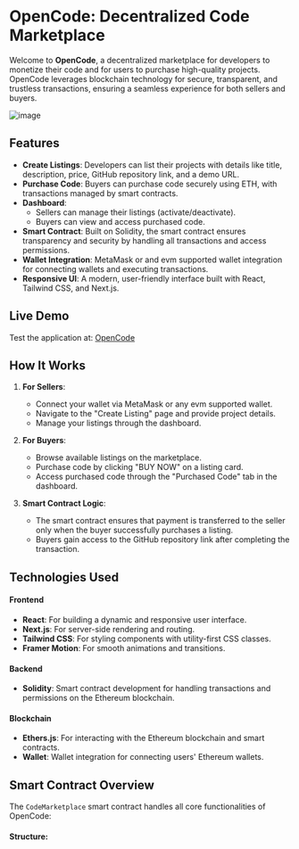 # OpenCode: Decentralized Code Marketplace

Welcome to **OpenCode**, a decentralized marketplace for developers to monetize their code and for users to purchase high-quality projects. OpenCode leverages blockchain technology for secure, transparent, and trustless transactions, ensuring a seamless experience for both sellers and buyers.

![image](https://github.com/user-attachments/assets/291fc531-4253-4f4f-b56a-d37bcf5e05fd)


## Features

- **Create Listings**: Developers can list their projects with details like title, description, price, GitHub repository link, and a demo URL.
- **Purchase Code**: Buyers can purchase code securely using ETH, with transactions managed by smart contracts.
- **Dashboard**:
  - Sellers can manage their listings (activate/deactivate).
  - Buyers can view and access purchased code.
- **Smart Contract**: Built on Solidity, the smart contract ensures transparency and security by handling all transactions and access permissions.
- **Wallet Integration**: MetaMask or and evm supported wallet integration for connecting wallets and executing transactions.
- **Responsive UI**: A modern, user-friendly interface built with React, Tailwind CSS, and Next.js.

## Live Demo

Test the application at: [OpenCode](https://open-code-ten.vercel.app/)

## How It Works

1. **For Sellers**:
   - Connect your wallet via MetaMask or any evm supported wallet.
   - Navigate to the "Create Listing" page and provide project details.
   - Manage your listings through the dashboard.

2. **For Buyers**:
   - Browse available listings on the marketplace.
   - Purchase code by clicking "BUY NOW" on a listing card.
   - Access purchased code through the "Purchased Code" tab in the dashboard.

3. **Smart Contract Logic**:
   - The smart contract ensures that payment is transferred to the seller only when the buyer successfully purchases a listing.
   - Buyers gain access to the GitHub repository link after completing the transaction.

## Technologies Used

#### Frontend
- **React**: For building a dynamic and responsive user interface.
- **Next.js**: For server-side rendering and routing.
- **Tailwind CSS**: For styling components with utility-first CSS classes.
- **Framer Motion**: For smooth animations and transitions.

#### Backend
- **Solidity**: Smart contract development for handling transactions and permissions on the Ethereum blockchain.

#### Blockchain
- **Ethers.js**: For interacting with the Ethereum blockchain and smart contracts.
- **Wallet**: Wallet integration for connecting users' Ethereum wallets.

## Smart Contract Overview

The `CodeMarketplace` smart contract handles all core functionalities of OpenCode:

#### Structure:
